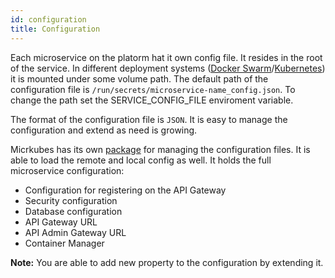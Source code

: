 ```yaml
---
id: configuration
title: Configuration
---
```


Each microservice on the platorm hat it own config file. It resides in the root of the service.
In different deployment systems ([Docker Swarm](https://docs.docker.com/engine/swarm/)/[Kubernetes](https://kubernetes.io/)) it is mounted under some volume path. The default path of the configuration file is `/run/secrets/microservice-name_config.json`. To change the path set the SERVICE_CONFIG_FILE enviroment variable.

The format of the configuration file is `JSON`. It is easy to manage the configuration and extend as need is growing.

Micrkubes has its own [package](https://github.com/Microkubes/microservice-tools/tree/master/config) for managing the configuration files. It is able to load the remote and local config as well. It holds the full microservice configuration:

* Configuration for registering on the API Gateway
* Security configuration
* Database configuration
* API Gateway URL
* API Admin Gateway URL
* Container Manager


**Note:** You are able to add new property to the configuration by extending it.